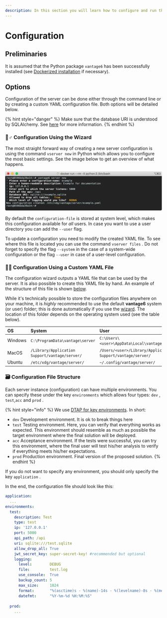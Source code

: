 ```yaml
---
description: In this section you will learn how to configure and run the server.
---
```


# Configuration

## Preliminaries

It is assumed that the Python package `vantage6` has been successfully installed \(see [Dockerized installation](../../installation/dockerized-installation.md) if necessary\). 

## Options

Configuration of the server can be done either through the command line or by creating a custom YAML configuration file. Both options will be detailed below.

{% hint style="danger" %}
Make sure that the database URI is understood by SQLAlchemy. See [here](https://docs.sqlalchemy.org/en/latest/core/engines.html#database-urls) for more information.
{% endhint %}

### 🧙♂ Configuration Using the Wizard 

The most straight forward way of creating a new server configuration is using the command `vserver new` in Python which allows you to configure the most basic settings.  See the image below to get an overview of what happens.

![Configuring a new server using the wizard](../../.gitbook/assets/annotation-2019-06-13-112656.png)

By default the `configuration-file` is stored at system level, which makes this configuration available for _all_ users. In case you want to use a user directory you can add the `--user` flag. 

To update a configuration you need to modify the created YAML file. To see where this file is located you can use the command `vserver files` . Do not forget to specify the flag `--system` in the case of a system-wide configuration or the flag `--user` in case of a user-level configuration.

### 👩🔬 Configuration Using a Custom YAML File

The configuration wizard outputs a YAML file that can be used by the server. It is also possible to create this YAML file by hand. An example of the structure of this file is shown [below](server-configuration.md#configuration-file-structure). 

While it's technically possible to store the configuration files anywhere on your machine, it is _highly_ recommended to use the default **vantage6** system \(or user\) folder; this is done automatically if you use the [wizard](server-configuration.md#configure-using-the-wizard). The location of this folder depends on the operating system used \(see the table below\).

| OS | System | User |
| :--- | :--- | :--- |
| Windows | `C:\ProgramData\vantage\server` | `C:\Users\<user>\AppData\Local\vantage\server\` |
| MacOS | `/Library/Application Support/vantage/server/` | `/Users/<user>/Library/Application Support/vantage/server/` |
| Ubuntu | `/etc/xdg/vantage/server/` | `~/.config/vantage/server/` |

### 🗃 Configuration File Structure

Each server instance \(configuration\) can have multiple environments. You can specify these under the key `environments` which allows four types: `dev` , `test`,`acc` and `prod` .  

{% hint style="info" %}
We use [DTAP for key environments](https://en.wikipedia.org/wiki/Development,_testing,_acceptance_and_production). In short:

* `dev` Development environment. It is ok to break things here
* `test` Testing environment. Here, you can verify that everything works as expected. This environment should resemble as much as possible the target environment where the final solution will be deployed.
* `acc` Acceptance environment. If the tests were successful, you can try this environment, where the final user will test  his/her analysis to verify if everything meets his/her expectations.
* `prod` Production environment. Final version of the proposed solution.
{% endhint %}

If you do not want to specify any environment, you should only specify the key `application` .

In the end, the configuration file should look like this:

```yaml
application:
  ...
environments:
  test:
    description: Test
    type: test
    ip: '127.0.0.1' 
    port: 5000  
    api_path: /api
    uri: sqlite:///test.sqlite
    allow_drop_all: True
    jwt_secret_key: super-secret-key! #recommended but optional
    logging:
      level:        DEBUG                  
      file:         test.log              
      use_console:  True                   
      backup_count: 5                      
      max_size:     1024                   
      format:       "%(asctime)s - %(name)-14s - %(levelname)-8s - %(message)s"
      datefmt:      "%Y-%m-%d %H:%M:%S"

  prod:
    ...
```

